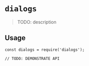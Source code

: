# `dialogs`

> TODO: description

## Usage

```
const dialogs = require('dialogs');

// TODO: DEMONSTRATE API
```
